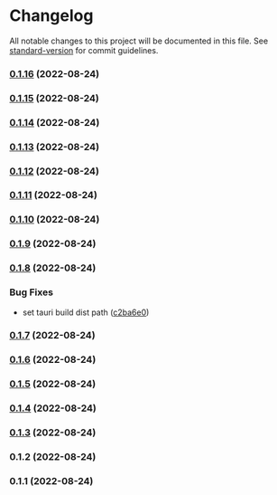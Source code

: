 # Changelog

All notable changes to this project will be documented in this file. See [standard-version](https://github.com/conventional-changelog/standard-version) for commit guidelines.

### [0.1.16](https://github.com/Galitan-dev/Typino/compare/v0.1.15...v0.1.16) (2022-08-24)

### [0.1.15](https://github.com/Galitan-dev/Typino/compare/v0.1.14...v0.1.15) (2022-08-24)

### [0.1.14](https://github.com/Galitan-dev/Typino/compare/v0.1.13...v0.1.14) (2022-08-24)

### [0.1.13](https://github.com/Galitan-dev/Typino/compare/v0.1.12...v0.1.13) (2022-08-24)

### [0.1.12](https://github.com/Galitan-dev/Typino/compare/v0.1.11...v0.1.12) (2022-08-24)

### [0.1.11](https://github.com/Galitan-dev/Typino/compare/v0.1.10...v0.1.11) (2022-08-24)

### [0.1.10](https://github.com/Galitan-dev/Typino/compare/v0.1.9...v0.1.10) (2022-08-24)

### [0.1.9](https://github.com/Galitan-dev/Typino/compare/v0.1.8...v0.1.9) (2022-08-24)

### [0.1.8](https://github.com/Galitan-dev/Typino/compare/v0.1.7...v0.1.8) (2022-08-24)


### Bug Fixes

* set tauri build dist path ([c2ba6e0](https://github.com/Galitan-dev/Typino/commit/c2ba6e074fa47b2e6ea1613a108dd1c0227a1d30))

### [0.1.7](https://github.com/Galitan-dev/Typino/compare/v0.1.6...v0.1.7) (2022-08-24)

### [0.1.6](https://github.com/Galitan-dev/Typino/compare/v0.1.5...v0.1.6) (2022-08-24)

### [0.1.5](https://github.com/Galitan-dev/Typino/compare/v0.1.4...v0.1.5) (2022-08-24)

### [0.1.4](https://github.com/Galitan-dev/Typino/compare/v0.1.3...v0.1.4) (2022-08-24)

### [0.1.3](https://github.com/Galitan-dev/Typino/compare/v0.1.2...v0.1.3) (2022-08-24)

### 0.1.2 (2022-08-24)

### 0.1.1 (2022-08-24)
